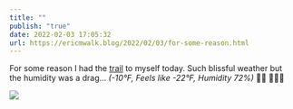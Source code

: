 ```yaml
---
title: ""
publish: "true"
date: 2022-02-03 17:05:32
url: https://ericmwalk.blog/2022/02/03/for-some-reason.html
---
```

For some reason I had the [trail](http://www.strava.com/activities/6625879854) to myself today. Such blissful weather but the humidity was a drag…
*(-10°F, Feels like -22°F, Humidity 72%)* 🤷‍♂️ 🏃🏻‍♂️


![](https://ericmwalk.blog/uploads/2022/0fbeff696e.jpg)